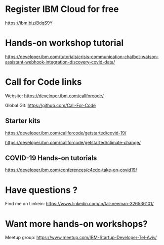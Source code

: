 # Register IBM Cloud for free

https://ibm.biz/BdqS9Y

# Hands-on workshop tutorial

https://developer.ibm.com/tutorials/crisis-communication-chatbot-watson-assistant-webhook-integration-discovery-covid-data/

# Call for Code links

Website: https://developer.ibm.com/callforcode/
  
Global Git: https://github.com/Call-For-Code

## Starter kits 

https://developer.ibm.com/callforcode/getstarted/covid-19/

https://developer.ibm.com/callforcode/getstarted/climate-change/

## COVID-19 Hands-on tutorials

https://developer.ibm.com/conferences/c4cdc-take-on-covid19/

# Have questions ?

Find me on Linkein: https://www.linkedin.com/in/tal-neeman-326536101/

# Want more hands-on workshops?

Meetup group: https://www.meetup.com/IBM-Startup-Developer-Tel-Aviv/
